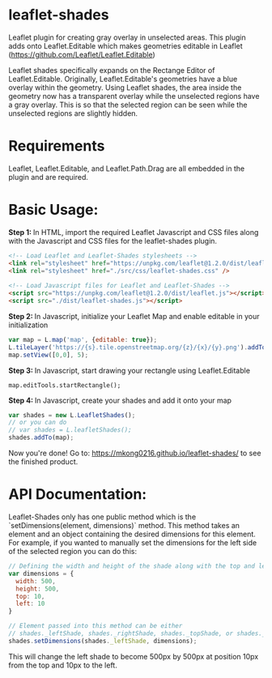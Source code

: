 # leaflet-shades
Leaflet plugin for creating gray overlay in unselected areas.
This plugin adds onto Leaflet.Editable which makes geometries editable in Leaflet (https://github.com/Leaflet/Leaflet.Editable)

Leaflet shades specifically expands on the Rectange Editor of Leaflet.Editable. 
Originally, Leaflet.Editable's geometries have a blue overlay within the geometry. 
Using Leaflet shades, the area inside the geometry now has a transparent overlay while the unselected regions have a gray overlay. This is so that the selected region can be seen while the unselected regions are slightly hidden. 

<h1> Requirements </h1>
Leaflet, Leaflet.Editable, and Leaflet.Path.Drag are all embedded in the plugin and are required. 

<h1> Basic Usage: </h1>
<b> Step 1: </b> In HTML, import the required Leaflet Javascript and CSS files along with the Javascript and CSS files for the leaflet-shades plugin. 

```html
<!-- Load Leaflet and Leaflet-Shades stylesheets -->
<link rel="stylesheet" href="https://unpkg.com/leaflet@1.2.0/dist/leaflet.css" />
<link rel="stylesheet" href="./src/css/leaflet-shades.css" />
 
<!-- Load Javascript files for Leaflet and Leaflet-Shades -->
<script src="https://unpkg.com/leaflet@1.2.0/dist/leaflet.js"></script>
<script src="./dist/leaflet-shades.js"></script>
```

<b> Step 2: </b> In Javascript, initialize your Leaflet Map and enable editable in your initialization

```javascript
var map = L.map('map', {editable: true});
L.tileLayer('https://{s}.tile.openstreetmap.org/{z}/{x}/{y}.png').addTo(map);
map.setView([0,0], 5);
```

<b> Step 3: </b> In Javascript, start drawing your rectangle using Leaflet.Editable 
```
map.editTools.startRectangle();
```

<b> Step 4: </b> In Javascript, create your shades and add it onto your map 

```javascript
var shades = new L.LeafletShades();
// or you can do 
// var shades = L.leafletShades();
shades.addTo(map); 
```

Now you're done! Go to: https://mkong0216.github.io/leaflet-shades/ to see the finished product. 

<h1> API Documentation: </h1>
Leaflet-Shades only has one public method which is the `setDimensions(element, dimensions)` method. 
This method takes an element and an object containing the desired dimensions for this element. 
For example, if you wanted to manually set the dimensions for the left side of the selected region you can do this:

```javascript
// Defining the width and height of the shade along with the top and left position of the shade
var dimensions = {
  width: 500,
  height: 500,
  top: 10,
  left: 10
}

// Element passed into this method can be either 
// shades._leftShade, shades._rightShade, shades._topShade, or shades._bottomShade 
shades.setDimensions(shades._leftShade, dimensions);
```
This will change the left shade to become 500px by 500px at position 10px from the top and 10px to the left.


